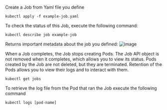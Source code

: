 


Create a Job from Yaml file you define
```
kubectl apply -f example-job.yaml
```

To check the status of this Job, execute the following command:
```
kubectl describe job example-job
```
Returns important metadata about the job you defined:
![image](https://user-images.githubusercontent.com/40435982/143324309-ac8bdc49-7a67-4e09-a9aa-3d8d526a47b7.png)

When a Job completes, the Job stops creating Pods. The Job API object is not removed when it completes, which allows you to view its status. Pods created by the Job are not deleted, but they are terminated. Retention of the Pods allows you to view their logs and to interact with them.

```
kubectl get jobs
```

To retrieve the log file from the Pod that ran the Job execute the following command
```
kubectl logs [pod-name]
```
